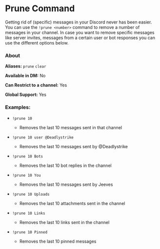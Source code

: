 # Prune Command

Getting rid of (specific) messages in your Discord never has been easier. You can use the `!prune <number>` command to remove a number of messages in your channel.
In case you want to remove specific messages like server invites, messages from a certain user or bot responses you can use the different options below.

### About

**Aliases:** `prune` `clear`

**Available in DM:** No

**Can Restrict to a channel:** Yes

**Global Support:** Yes

### Examples:

* `!prune 10`
  -  Removes the last 10 messages sent in that channel


* `!prune 10 user @Deadlystrike`
  -  Removes the last 10 messages sent by @Deadlystrike


* `!prune 10 Bots`
  -  Removes the last 10 bot replies in the channel


* `!prune 10 You`
  -  Removes the last 10 messages sent by Jeeves


* `!prune 10 Uploads`
  -  Removes the last 10 attachments sent in the channel


* `!prune 10 Links`
  -  Removes the last 10 links sent in the channel


* `!prune 10 Pinned`
  -  Removes the last 10 pinned messages
  
